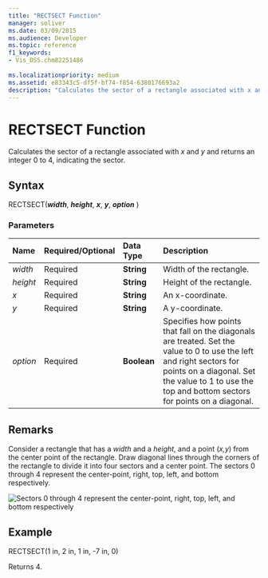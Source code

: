 ```yaml
---
title: "RECTSECT Function" 
manager: soliver
ms.date: 03/09/2015
ms.audience: Developer
ms.topic: reference
f1_keywords:
- Vis_DSS.chm82251486
 
ms.localizationpriority: medium
ms.assetid: e83343c5-df5f-bf74-f854-6380176693a2
description: "Calculates the sector of a rectangle associated with x and y and returns an integer 0 to 4, indicating the sector."
---
```


# RECTSECT Function

Calculates the sector of a rectangle associated with  *x*  and  *y*  and returns an integer 0 to 4, indicating the sector.
  
## Syntax

RECTSECT(***width***, ***height***, ***x***, ***y***, ***option*** )
  
### Parameters

|**Name**|**Required/Optional**|**Data Type**|**Description**|
|:-----|:-----|:-----|:-----|
| *width* <br/> |Required  <br/> |**String** <br/> |Width of the rectangle. |
| *height* <br/> |Required  <br/> |**String** <br/> |Height of the rectangle. |
| *x* <br/> |Required  <br/> |**String** <br/> |An x-coordinate. |
| *y* <br/> |Required  <br/> |**String** <br/> |A y-coordinate. |
| *option* <br/> |Required  <br/> |**Boolean** <br/> |Specifies how points that fall on the diagonals are treated. Set the value to 0 to use the left and right sectors for points on a diagonal. Set the value to 1 to use the top and bottom sectors for points on a diagonal. |

## Remarks

Consider a rectangle that has a *width* and a *height*, and a point (*x,y*) from the center point of the rectangle. Draw diagonal lines through the corners of the rectangle to divide it into four sectors and a center point. The sectors 0 through 4 represent the center-point, right, top, left, and bottom respectively.
  
![Sectors 0 through 4 represent the center-point, right, top, left, and bottom respectively](media/ShpSheetRef_CA_03_ZA07645862.gif)
  
## Example

RECTSECT(1 in, 2 in, 1 in, -7 in, 0)
  
Returns 4.
  